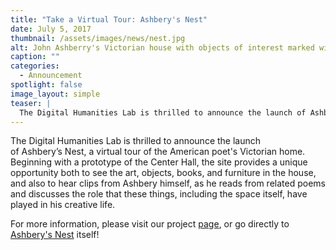```yaml
---
title: "Take a Virtual Tour: Ashbery's Nest"
date: July 5, 2017
thumbnail: /assets/images/news/nest.jpg
alt: John Ashberry's Victorian house with objects of interest marked with digital links, including paintings, a lamp, a rug, and a chair.
caption: ""
categories: 
  - Announcement
spotlight: false 
image_layout: simple
teaser: |
  The Digital Humanities Lab is thrilled to announce the launch of Ashbery’s Nest, a virtual tour of the American poet's Victorian home. 
---
```


The Digital Humanities Lab is thrilled to announce the launch of Ashbery’s Nest, a virtual tour of the American poet's Victorian home. Beginning with a prototype of the Center Hall, the site provides a unique opportunity both to see the art, objects, books, and furniture in the house, and also to hear clips from Ashbery himself, as he reads from related poems and discusses the role that these things, including the space itself, have played in his creative life.
   
For more information, please visit our project [page](http://web.library.yale.edu/dhlab/nest), or go directly to [Ashbery's Nest](http://vr.ashberyhouse.yale.edu/) itself!